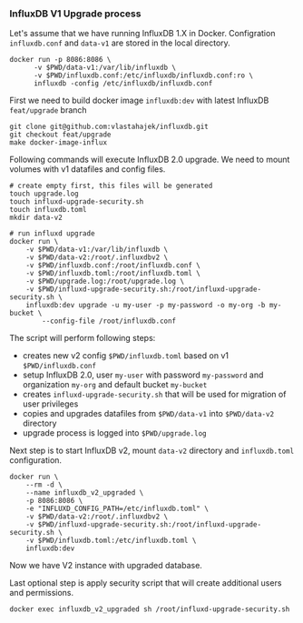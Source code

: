 ### InfluxDB V1 Upgrade process

Let's assume that we have running InfluxDB 1.X in Docker.
Configration `influxdb.conf` and `data-v1` are stored in the local directory. 
```
docker run -p 8086:8086 \
      -v $PWD/data-v1:/var/lib/influxdb \
      -v $PWD/influxdb.conf:/etc/influxdb/influxdb.conf:ro \
      influxdb -config /etc/influxdb/influxdb.conf
```


First we need to build docker image `influxdb:dev` with latest InfluxDB `feat/upgrade` branch
```
git clone git@github.com:vlastahajek/influxdb.git
git checkout feat/upgrade
make docker-image-influx
```

Following commands will execute InfluxDB 2.0 upgrade. We need to mount volumes with v1 datafiles and config files.

```
# create empty first, this files will be generated 
touch upgrade.log
touch influxd-upgrade-security.sh
touch influxdb.toml
mkdir data-v2

# run influxd upgrade
docker run \
	-v $PWD/data-v1:/var/lib/influxdb \
	-v $PWD/data-v2:/root/.influxdbv2 \
	-v $PWD/influxdb.conf:/root/influxdb.conf \
	-v $PWD/influxdb.toml:/root/influxdb.toml \
	-v $PWD/upgrade.log:/root/upgrade.log \
	-v $PWD/influxd-upgrade-security.sh:/root/influxd-upgrade-security.sh \
	influxdb:dev upgrade -u my-user -p my-password -o my-org -b my-bucket \
		--config-file /root/influxdb.conf
```
The script will perform following steps:

- creates new v2 config `$PWD/influxdb.toml` based on v1 `$PWD/influxdb.conf`
- setup InfluxDB 2.0, user `my-user` with password `my-password` and organization `my-org` and default bucket `my-bucket`
- creates `influxd-upgrade-security.sh` that will be used for migration of user privileges 
- copies and upgrades datafiles from `$PWD/data-v1` into `$PWD/data-v2` directory
- upgrade process is logged into `$PWD/upgrade.log`

Next step is to start InfluxDB v2, mount `data-v2` directory and `influxdb.toml` configuration.
```
docker run \
	--rm -d \
	--name influxdb_v2_upgraded \
	-p 8086:8086 \
	-e "INFLUXD_CONFIG_PATH=/etc/influxdb.toml" \
	-v $PWD/data-v2:/root/.influxdbv2 \
	-v $PWD/influxd-upgrade-security.sh:/root/influxd-upgrade-security.sh \
	-v $PWD/influxdb.toml:/etc/influxdb.toml \
	influxdb:dev
```
Now we have V2 instance with upgraded database.

Last optional step is apply security script that will create additional users and permissions.
```
docker exec influxdb_v2_upgraded sh /root/influxd-upgrade-security.sh
```




 
